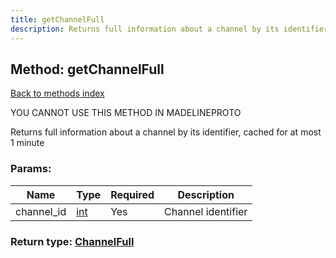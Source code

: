 ```yaml
---
title: getChannelFull
description: Returns full information about a channel by its identifier, cached for at most 1 minute
---
```

## Method: getChannelFull  
[Back to methods index](index.md)


YOU CANNOT USE THIS METHOD IN MADELINEPROTO


Returns full information about a channel by its identifier, cached for at most 1 minute

### Params:

| Name     |    Type       | Required | Description |
|----------|---------------|----------|-------------|
|channel\_id|[int](../types/int.md) | Yes|Channel identifier|


### Return type: [ChannelFull](../types/ChannelFull.md)

